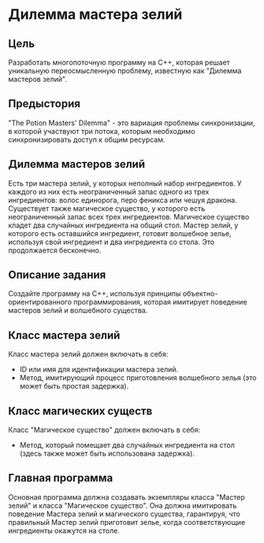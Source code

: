 # Дилемма мастера зелий

## Цель
Разработать многопоточную программу на C++, которая решает уникальную переосмысленную
проблему, известную как "Дилемма мастеров зелий".
## Предыстория
"The Potion Masters' Dilemma" - это вариация проблемы синхронизации, в которой участвуют три
потока, которым необходимо синхронизировать доступ к общим ресурсам.
## Дилемма мастеров зелий
Есть три мастера зелий, у которых неполный набор ингредиентов. У каждого из них есть
неограниченный запас одного из трех ингредиентов: волос единорога, перо феникса или чешуя
дракона. Существует также магическое существо, у которого есть неограниченный запас всех трех
ингредиентов. Магическое существо кладет два случайных ингредиента на общий стол. Мастер
зелий, у которого есть оставшийся ингредиент, готовит волшебное зелье, используя свой
ингредиент и два ингредиента со стола. Это продолжается бесконечно.
## Описание задания
Создайте программу на C++, используя принципы объектно-ориентированного
программирования, которая имитирует поведение мастеров зелий и волшебного существа.
## Класс мастера зелий
Класс мастера зелий должен включать в себя:
- ID или имя для идентификации мастера зелий.
- Метод, имитирующий процесс приготовления волшебного зелья (это может быть простая
задержка).
## Класс магических существ
Класс "Магическое существо" должен включать в себя:
- Метод, который помещает два случайных ингредиента на стол (здесь также может быть
использована задержка).
## Главная программа
Основная программа должна создавать экземпляры класса "Мастер зелий" и класса "Магическое
существо". Она должна имитировать поведение Мастера зелий и магического существа,
гарантируя, что правильный Мастер зелий приготовит зелье, когда соответствующие ингредиенты
окажутся на столе.

